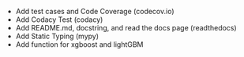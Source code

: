 - Add test cases and Code Coverage (codecov.io)
- Add Codacy Test (codacy)
- Add README.md, docstring, and read the docs page (readthedocs)
- Add Static Typing (mypy)
- Add function for xgboost and lightGBM